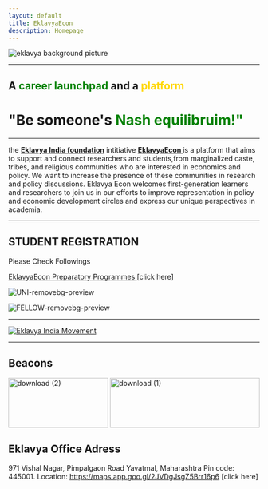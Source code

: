 ```yaml
---
layout: default
title: EklavyaEcon
description: Homepage
---
```


![eklavya background picture](https://github.com/EklavyaEcon/EklavyaEcon.github.io/assets/126576030/49652fe4-2a4d-4d62-9e43-ccf4d6dd52a6)


------
## A <font color="green">career launchpad</font> and a <font color="gold">platform </font>

# "**Be someone's** <font color="green"> Nash equilibruim!" </font>
----



 the **<a href="https://eklavyaindia.org/">Eklavya India foundation</a>** intitiative **<a href="https://eklavyaecon.github.io/"> EklavyaEcon </a>** is a platform that aims to support and connect researchers and students,from marginalized caste, tribes, and religious communities who are interested in economics and policy. We want to increase the presence of these communities in research and policy discussions. Eklavya Econ welcomes first-generation learners and researchers to join us in our efforts to improve representation in policy and economic development circles and express our unique perspectives in academia.




----



## **STUDENT REGISTRATION**

Please Check Followings

<a href="https://linktr.ee/EklavyaIndiaFoundation"> EklavyaEcon Preparatory Programmes </a> [click here]



![UNI-removebg-preview](https://github.com/EklavyaEcon/EklavyaEcon.github.io/assets/126576030/d8f63bf3-d53e-48a2-b580-527db00fbd32)


![FELLOW-removebg-preview](https://github.com/EklavyaEcon/EklavyaEcon.github.io/assets/126576030/75ff3756-c276-4d5a-a782-07226eba03be)


---



[![Eklavya India Movement ](https://res.cloudinary.com/marcomontalbano/image/upload/v1688937575/video_to_markdown/images/youtube--3QerlVdGnD8-c05b58ac6eb4c4700831b2b3070cd403.jpg)](https://www.youtube.com/watch?v=3QerlVdGnD8&t=90s "Eklavya India Movement ")


-----------

## **Beacons**





<div style="display: flex; justify-content: space-between;">
  <a href="https://www.womenineconpolicy.com/">
    <img src="https://github.com/user-attachments/assets/5cd02d3e-3936-41f3-920c-5548af397132" alt="download (2)" width="200" height="100">
  </a>
  <a href="https://www.womenineconpolicy.com/">
    <img src="https://github.com/user-attachments/assets/5f895c1c-22cd-4bdc-aa0f-82787a84ebc3" alt="download (1)" width="300" height="100">
  </a>
</div>





## Eklavya Office Adress 
971 Vishal Nagar, Pimpalgaon Road Yavatmal, Maharashtra
Pin code: 445001.
Location: <a href="https://www.google.com/maps/place/20.404420,78.121906/data=!4m6!3m5!1s0!7e2!8m2!3d20.4044197!4d78.12190609999999?utm_source=mstt_1&entry=gps&lucs=47068615&g_ep=CAESCTExLjg0LjMwMBgAINeCAyoINDcwNjg2MTVCAklO">https://maps.app.goo.gl/2JVDgJsgZ5Brr16p6 </a> [click here]

























